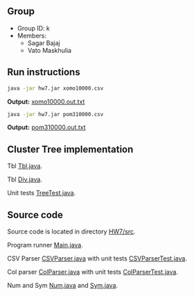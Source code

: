 ## Group

* Group ID: k
* Members:
	* Sagar Bajaj
	* Vato Maskhulia

## Run instructions

```bat
java -jar hw7.jar xomo10000.csv
```

__Output:__ [xomo10000.out.txt](xomo10000.out.txt)

```bat
java -jar hw7.jar pom310000.csv
```

__Output:__ [pom310000.out.txt](pom310000.out.txt)

## Cluster Tree implementation

Tbl [Tbl.java](HW7/src/Tbl.java).

Tbl [Div.java](HW7/src/Div.java).

Unit tests [TreeTest.java](HW7/src/TreeTest.java).

## Source code
Source code is located in directory [HW7/src](HW7/src).

Program runner [Main.java](HW7/src/Main.java).

CSV Parser [CSVParser.java](HW7/src/CSVParser.java) with unit tests [CSVParserTest.java](HW7/src/CSVParserTest.java).

Col parser [ColParser.java](HW7/src/ColParser.java) with unit tests [ColParserTest.java](HW7/src/ColParserTest.java).

Num and Sym [Num.java](HW7/src/Num.java) and [Sym.java](HW7/src/Sym.java).

